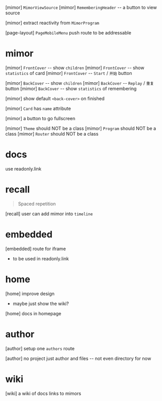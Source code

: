 [mimor] `MimorViewSource`
[mimor] `RememberingHeader` -- a button to view source

[mimor] extract reactivity from `MimorProgram`

[page-layout] `PageMobileMenu` push route to be addressable

# mimor

[mimor] `FrontCover` -- show `children`
[mimor] `FrontCover` -- show `statistics` of card
[mimor] `FrontCover` -- `Start` / `开始` button

[mimor] `BackCover` -- show `children`
[mimor] `BackCover` -- `Replay` / `重复` button
[mimor] `BackCover` -- show `statistics` of remembering

[mimor] show default `<back-cover>` on finished

[mimor] `Card` has `name` attribute

[mimor] a button to go fullscreen

[mimor] `Theme` should NOT be a class
[mimor] `Program` should NOT be a class
[mimor] `Router` should NOT be a class

# docs

use readonly.link

# recall

> Spaced repetition

[recall] user can add mimor into `timeline`

# embedded

[embedded] route for iframe

- to be used in readonly.link

# home

[home] improve design

- maybe just show the wiki?

[home] docs in homepage

# author

[author] setup one `authors` route

[author] no project just author and files -- not even directory for now

# wiki

[wiki] a wiki of docs links to mimors
